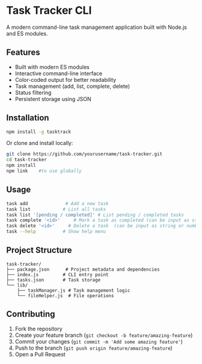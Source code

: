 # Task Tracker CLI

A modern command-line task management application built with Node.js and ES modules.

## Features

- Built with modern ES modules
- Interactive command-line interface
- Color-coded output for better readability
- Task management (add, list, complete, delete)
- Status filtering
- Persistent storage using JSON

## Installation

```bash
npm install -g tasktrack
```

Or clone and install locally:

```bash
git clone https://github.com/yourusername/task-tracker.git
cd task-tracker
npm install
npm link    #to use globally
```

## Usage

```bash
task add              # Add a new task
task list            # List all tasks
task list '[pending / completed]' # List pending / completed tasks
task complete '<id>'     # Mark a task as completed (can be input as string or number)
task delete '<id>'     # Delete a task  (can be input as string or number)
task --help          # Show help menu
```

## Project Structure

```
task-tracker/
├── package.json      # Project metadata and dependencies
├── index.js         # CLI entry point
├── tasks.json       # Task storage
└── lib/
    ├── taskManager.js # Task management logic
    └── fileHelper.js  # File operations
```

## Contributing

1. Fork the repository
2. Create your feature branch (`git checkout -b feature/amazing-feature`)
3. Commit your changes (`git commit -m 'Add some amazing feature'`)
4. Push to the branch (`git push origin feature/amazing-feature`)
5. Open a Pull Request

